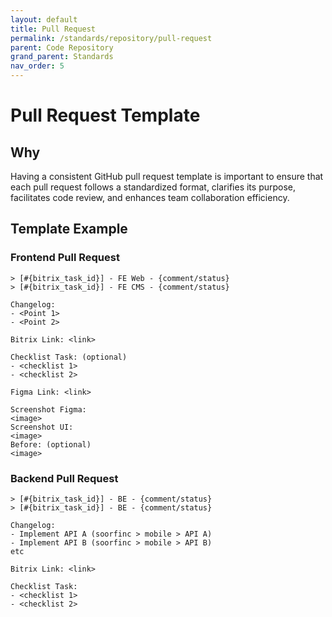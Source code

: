 ```yaml
---
layout: default
title: Pull Request
permalink: /standards/repository/pull-request
parent: Code Repository
grand_parent: Standards
nav_order: 5
---
```


# Pull Request Template

## Why

Having a consistent GitHub pull request template is important to ensure that each pull request follows a standardized format, clarifies its purpose, facilitates code review, and enhances team collaboration efficiency.

## Template Example

### Frontend Pull Request
```
> [#{bitrix_task_id}] - FE Web - {comment/status}  
> [#{bitrix_task_id}] - FE CMS - {comment/status}  

Changelog:  
- <Point 1>
- <Point 2>

Bitrix Link: <link>  

Checklist Task: (optional)
- <checklist 1>
- <checklist 2>

Figma Link: <link>  

Screenshot Figma:  
<image>  
Screenshot UI:   
<image>  
Before: (optional)  
<image>  
```
### Backend Pull Request
```
> [#{bitrix_task_id}] - BE - {comment/status}  
> [#{bitrix_task_id}] - BE - {comment/status}   

Changelog:  
- Implement API A (soorfinc > mobile > API A)  
- Implement API B (soorfinc > mobile > API B)  
etc  

Bitrix Link: <link>  

Checklist Task:  
- <checklist 1>
- <checklist 2>
```